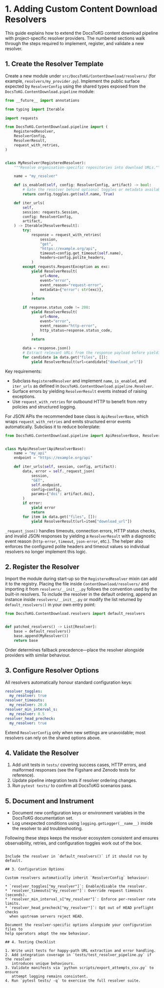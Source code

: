 # 1. Adding Custom Content Download Resolvers

This guide explains how to extend the DocsToKG content download pipeline with
project-specific resolver providers. The numbered sections walk through the
steps required to implement, register, and validate a new resolver.

## 1. Create the Resolver Template

Create a new module under ``src/DocsToKG/ContentDownload/resolvers/`` (for
example, ``resolvers/my_provider.py``). Implement the public surface expected by
``ResolverConfig`` using the shared types exposed from the
``DocsToKG.ContentDownload.pipeline`` module:

```python
from __future__ import annotations

from typing import Iterable

import requests

from DocsToKG.ContentDownload.pipeline import (
    RegisteredResolver,
    ResolverConfig,
    ResolverResult,
    request_with_retries,
)


class MyResolver(RegisteredResolver):
    """Resolve organisation-specific repositories into download URLs."""

    name = "my_resolver"

    def is_enabled(self, config: ResolverConfig, artifact) -> bool:
        # Gate the resolver behind optional toggles or metadata availability.
        return config.toggles.get(self.name, True)

    def iter_urls(
        self,
        session: requests.Session,
        config: ResolverConfig,
        artifact,
    ) -> Iterable[ResolverResult]:
        try:
            response = request_with_retries(
                session,
                "get",
                "https://example.org/api",
                timeout=config.get_timeout(self.name),
                headers=config.polite_headers,
            )
        except requests.RequestException as exc:
            yield ResolverResult(
                url=None,
                event="error",
                event_reason="request-error",
                metadata={"error": str(exc)},
            )
            return

        if response.status_code != 200:
            yield ResolverResult(
                url=None,
                event="error",
                event_reason="http-error",
                http_status=response.status_code,
            )
            return

        data = response.json()
        # Extract relevant URLs from the response payload before yielding results.
        for candidate in data.get("files", []):
            yield ResolverResult(url=candidate["download_url"])
```

Key requirements:

- Subclass `RegisteredResolver` and implement `name`, `is_enabled`, and
  `iter_urls` as defined in `DocsToKG.ContentDownload.pipeline.Resolver`.
- Surface errors by yielding `ResolverResult` events instead of raising
  exceptions.
- Use `request_with_retries` for outbound HTTP to benefit from retry policies
  and structured logging.

For JSON APIs the recommended base class is `ApiResolverBase`, which wraps
`request_with_retries` and emits structured error events automatically. Subclass
it to reduce boilerplate:

```python
from DocsToKG.ContentDownload.pipeline import ApiResolverBase, ResolverResult


class MyApiResolver(ApiResolverBase):
    name = "my_api"
    endpoint = "https://example.org/api"

    def iter_urls(self, session, config, artifact):
        data, error = self._request_json(
            session,
            "GET",
            self.endpoint,
            config=config,
            params={"doi": artifact.doi},
        )
        if error:
            yield error
            return
        for item in data.get("files", []):
            yield ResolverResult(url=item["download_url"])
```

`_request_json()` handles timeouts, connection errors, HTTP status checks, and
invalid JSON responses by yielding a `ResolverResult` with a diagnostic event
reason (`http-error`, `timeout`, `json-error`, etc.). The helper also enforces
the configured polite headers and timeout values so individual resolvers no
longer implement this logic.

## 2. Register the Resolver

Import the module during start-up so the ``RegisteredResolver`` mixin can add it
to the registry. Placing the file inside ``ContentDownload/resolvers/`` and
importing it from ``resolvers/__init__.py`` follows the convention used by the
built-in resolvers. To include the resolver in the default ordering, append an
instance inside ``resolvers/__init__.py`` or modify the list returned by
``default_resolvers()`` in your own entry point:

```python
from DocsToKG.ContentDownload.resolvers import default_resolvers


def patched_resolvers() -> List[Resolver]:
    base = default_resolvers()
    base.append(MyResolver())
    return base
```

Order determines fallback precedence—place the resolver alongside providers
with similar behaviour.

## 3. Configure Resolver Options

All resolvers automatically honour standard configuration keys:

```yaml
resolver_toggles:
  my_resolver: true
resolver_timeouts:
  my_resolver: 20.0
resolver_min_interval_s:
  my_resolver: 0.5
resolver_head_precheck:
  my_resolver: true
```

Extend `ResolverConfig` only when new settings are unavoidable; most resolvers
can rely on the shared options above.

## 4. Validate the Resolver

1. Add unit tests in `tests/` covering success cases, HTTP errors, and malformed
   responses (see the Figshare and Zenodo tests for reference).
2. Update pipeline integration tests if resolver ordering changes.
3. Run `pytest tests/` to confirm all DocsToKG scenarios pass.

## 5. Document and Instrument

- Document new configuration keys or environment variables in the DocsToKG
  documentation set.
- Log unexpected conditions using `logging.getLogger(__name__)` inside the
  resolver to aid troubleshooting.

Following these steps keeps the resolver ecosystem consistent and ensures
observability, retries, and configuration toggles work out of the box.
```

Include the resolver in `default_resolvers()` if it should run by default.

## 3. Configuration Options

Custom resolvers automatically inherit `ResolverConfig` behaviour:

* `resolver_toggles["my_resolver"]`: Enable/disable the resolver.
* `resolver_timeouts["my_resolver"]`: Override request timeouts (seconds).
* `resolver_min_interval_s["my_resolver"]`: Enforce per-resolver rate limits.
* `resolver_head_precheck["my_resolver"]`: Opt out of HEAD preflight checks
  when upstream servers reject HEAD.

Document the resolver-specific options alongside your configuration files to
help operators adopt the new behaviour.

## 4. Testing Checklist

1. Write unit tests for happy-path URL extraction and error handling.
2. Add integration coverage in `tests/test_resolver_pipeline.py` if the resolver
   introduces unique behaviours.
3. Validate manifests via `python scripts/export_attempts_csv.py` to ensure
   attempt logging remains consistent.
4. Run `pytest tests/ -q` to exercise the full resolver suite.
